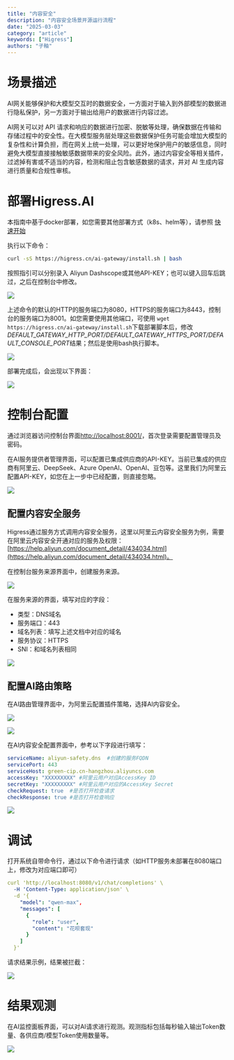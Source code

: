 ```yaml
---
title: "内容安全"
description: "内容安全场景开源运行流程"
date: "2025-03-03"
category: "article"
keywords: ["Higress"]
authors: "子釉"
---
```

# 场景描述
AI网关能够保护和大模型交互时的数据安全，一方面对于输入到外部模型的数据进行隐私保护，另一方面对于输出给用户的数据进行内容过滤。

AI网关可以对 API 请求和响应的数据进行加密、脱敏等处理，确保数据在传输和存储过程中的安全性。在大模型服务层处理这些数据保护任务可能会增加大模型的复杂性和计算负担，而在网关上统一处理，可以更好地保护用户的敏感信息，同时避免大模型直接接触敏感数据带来的安全风险。此外，通过内容安全等相关插件，过滤掉有害或不适当的内容，检测和阻止包含敏感数据的请求，并对 AI 生成内容进行质量和合规性审核。

# 部署Higress.AI
本指南中基于docker部署，如您需要其他部署方式（k8s、helm等），请参照 [快速开始](https://higress.cn/docs/latest/user/quickstart/)

执行以下命令：

```bash
curl -sS https://higress.cn/ai-gateway/install.sh | bash
```

按照指引可以分别录入 Aliyun Dashscope或其他API-KEY；也可以键入回车后跳过，之后在控制台中修改。

![](https://intranetproxy.alipay.com/skylark/lark/0/2025/png/66357218/1741063971166-0b83c7c9-b093-49f1-b38b-145994623f30.png)



上述命令的默认的HTTP的服务端口为8080，HTTPS的服务端口为8443，控制台的服务端口为8001。如您需要使用其他端口，可使用 `wget https://higress.cn/ai-gateway/install.sh`下载部署脚本后，修改*DEFAULT_GATEWAY_HTTP_PORT/DEFAULT_GATEWAY_HTTPS_PORT/DEFAULT_CONSOLE_PORT*结果；然后是使用bash执行脚本。

![](https://intranetproxy.alipay.com/skylark/lark/0/2025/png/66357218/1741059869116-ab053c2c-0aaf-451b-8cad-21ac9664c28d.png)



部署完成后，会出现以下界面：

![](https://intranetproxy.alipay.com/skylark/lark/0/2025/png/66357218/1741063935811-ddf2eef7-967d-49a8-92e6-f99613b7dbf7.png)



# 控制台配置
通过浏览器访问控制台界面[http://localhost:8001/](http://localhost:8001/)，首次登录需要配置管理员及密码。

在AI服务提供者管理界面，可以配置已集成供应商的API-KEY。当前已集成的供应商有阿里云、DeepSeek、Azure OpenAI、OpenAI、豆包等。这里我们为阿里云配置API-KEY，如您在上一步中已经配置，则直接忽略。

![](https://intranetproxy.alipay.com/skylark/lark/0/2025/png/66357218/1741082187334-4ffee05e-04d9-49c0-b3e9-aa40c1d4ce9c.png)



## 配置内容安全服务
Higress通过服务方式调用内容安全服务，这里以阿里云内容安全服务为例，需要在阿里云内容安全开通对应的服务及权限：[https://help.aliyun.com/document_detail/434034.html](https://help.aliyun.com/document_detail/434034.html)。

在控制台服务来源界面中，创建服务来源。

![](https://intranetproxy.alipay.com/skylark/lark/0/2025/png/66357218/1742385778415-b004e604-a95c-4b4f-b15f-74f9a6336691.png)

在服务来源的界面，填写对应的字段：

+ 类型：DNS域名
+ 服务端口：443
+ 域名列表：填写上述文档中对应的域名
+ 服务协议：HTTPS
+ SNI：和域名列表相同

![](https://intranetproxy.alipay.com/skylark/lark/0/2025/png/66357218/1741146188864-43242a02-ca78-47a1-b0d5-dc238d22b966.png)



## 配置AI路由策略
在AI路由管理界面中，为阿里云配置插件策略，选择AI内容安全。

![](https://intranetproxy.alipay.com/skylark/lark/0/2025/png/66357218/1741082325606-a8bed434-c49d-4daa-aba6-1a0e2bb8b7d8.png)

![](https://intranetproxy.alipay.com/skylark/lark/0/2025/png/66357218/1741146462187-66f40d9b-531c-486c-8946-ba2af296ec65.png)



在AI内容安全配置界面中，参考以下字段进行填写：

```yaml
serviceName: aliyun-safety.dns	#创建的服务FQDN
servicePort: 443
serviceHost: green-cip.cn-hangzhou.aliyuncs.com
accessKey: "XXXXXXXXX" #阿里云用户对应AccessKey ID
secretKey: "XXXXXXXXX" #阿里云用户对应的AccessKey Secret
checkRequest: true	#是否打开检查请求
checkResponse: true	#是否打开检查响应
```

![](https://intranetproxy.alipay.com/skylark/lark/0/2025/png/66357218/1741146275358-c0d3ba9e-9cc3-4363-b53c-418d7111c37c.png)





# 调试
打开系统自带命令行，通过以下命令进行请求（如HTTP服务未部署在8080端口上，修改为对应端口即可）

```yaml
curl 'http://localhost:8080/v1/chat/completions' \
  -H 'Content-Type: application/json' \
  -d '{
    "model": "qwen-max",
    "messages": [
      {
        "role": "user",
        "content": "花呗套现"
      }
    ]
  }'

```

请求结果示例，结果被拦截：

![](https://intranetproxy.alipay.com/skylark/lark/0/2025/png/66357218/1741150732225-186b8fba-cfe7-4e59-94bf-d5fc90004bd7.png)



# 结果观测
在AI监控面板界面，可以对AI请求进行观测。观测指标包括每秒输入输出Token数量、各供应商/模型Token使用数量等。

![](https://intranetproxy.alipay.com/skylark/lark/0/2025/png/66357218/1741077322520-55959b84-3f15-442c-a7fb-12cc333f1b0f.png)

